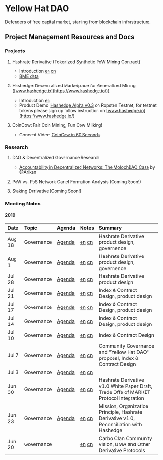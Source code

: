 # Yellow Hat DAO
Defenders of free capital market, starting from blockchain infrastructure.


## Project Management Resources and Docs

### Projects

1. Hashrate Derivative (Tokenized Synthetic PoW Mining Contract) 
    - Introduction [en](research/hashrate-derivative-en.md) [cn](research/hashrate-derivative-cn.md)
    - [BME data](https://github.com/carboclan/pm/blob/master/research/BME.md)
     
3. Hashedge: Decentralized Marketplace for Generalized Mining ([www.hashedge.io](https://www.hashedge.io/))
    - Introduction [en](research/HashedgeAuctionMarket.md)
    - Product Demo: [Hashedge Alpha v0.3](demo.hashedge.io) on Ropsten Testnet, for testnet tokens please sign up follow instruction on [www.hashedge.io](https://www.hashedge.io/)

4. CoinCow: Fair Coin Mining, Fun Cow Milking!
    - Concept Video: [CoinCow in 60 Seconds](https://www.youtube.com/watch?v=x6eRwmhyLt4&feature=youtu.be)

### Research

1. DAO & Decentralized Governance Research
    - [Accountability in Decentralized Networks: The MolochDAO Case](https://link.medium.com/8QB9u3KEfZ) by @Arikan

2. PoW vs. PoS Network Cartel Formation Analysis (Coming Soon!)
    
3. Staking Derivative (Coming Soon!)

### Meeting Notes

#### 2019

Date | Topic | Agenda  | Notes | Summary |
|:---|:---|---|---|:---|
Aug 18 | Governance | [Agenda](https://github.com/carboclan/pm/issues/60) | [en](notes/20190818-meeting-governance-en.md) [cn](notes/20190818-meeting-governance-cn.md) |  Hashrate Derivative product design, governence |
Aug 1 | Governance | [Agenda](https://github.com/carboclan/pm/issues/56) | [en](notes/20190801-meeting-governance-en.md) [cn](notes/20190801-meeting-governance-cn.md) |  Hashrate Derivative product design, governence |
Jul 28 | Governance | [Agenda](https://github.com/carboclan/pm/issues/54) | [en](notes/20190728-meeting-governance-en.md) [cn](notes/20190728-meeting-governance-cn.md) |  Hashrate Derivative product design |
Jul 21 | Governance | [Agenda](https://github.com/carboclan/pm/issues/43) | [en](notes/20190721-meeting-governance-en.md) [cn](notes/20190721-meeting-governance-cn.md) |  Index & Contract Design, product design |
Jul 17 | Governance | [Agenda](https://github.com/carboclan/pm/issues/41) | [en](notes/20190717-meeting-governance-en.md) [cn](notes/20190717-meeting-governance-cn.md) |  Index & Contract Design, product design |
Jul 14 | Governance | [Agenda](https://github.com/carboclan/pm/issues/28) | [en](notes/20190714-meeting-governance-en.md) [cn](notes/20190714-meeting-governance-cn.md) |  Index & Contract Design, product design |
Jul 10 | Governance | [Agenda](https://github.com/carboclan/pm/issues/27) | [en](notes/20190710-meeting-governance-en.md) [cn](notes/20190710-meeting-governance-cn.md) |  Index & Contract Design |
Jul 7 | Governance | [Agenda](https://github.com/carboclan/pm/issues/13) | [en](notes/20190707-meeting-governance-en.md) [cn](notes/20190707-meeting-governance-cn.md) | Community Governance and "Yellow Hat DAO" proposal, Index & Contract Design |
Jul 3 | Governance | [Agenda](https://github.com/carboclan/pm/issues/7) | [en](notes/20190703-meeting-governance-en.md) [cn](notes/20190703-meeting-governance-cn.md) |  |
Jun 30 | Governance | [Agenda](https://github.com/carboclan/pm/issues/6) | [en](notes/20190630-meeting-governance-en.md) [cn](notes/20190630-meeting-governance-cn.md) | Hashrate Derivative v1.0 White Paper Draft, Trade Offs of MARKET Protocol Integration |
Jun 23 | Governance | [Agenda](https://github.com/carboclan/pm/issues/1) | [en](notes/20190623-meeting-governance-en.md) [cn](notes/20190623-meeting-governance-cn.md) | Mission, Organization Principle, Hashrate Derivative v1.0, Reconciliation with Hashedge |
Jun 20 | Governance | | [en](notes/20190620-meeting-governance-en.md) [cn](notes/20190620-meeting-governance-cn.md) | Carbo Clan Community vision, UMA and Other Derivative Protocols |
